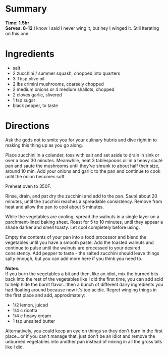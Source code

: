# Summary
**Time: 1.5hr**  
**Serves: 8-12**
I know I said I never wing it, but hey I winged it. Still iterating on this one.

# Ingredients
- salt
- 2 zucchini / summer squash, chopped into quarters
- 3 Tbsp olive oil
- 2 lbs crimini mushrooms, coarsely chopped
- 2 medium onions or 4 medium shallots, chopped
- 2 cloves garlic, slivered
- 1 tsp sugar
- black pepper, to taste

# Directions
Ask the gods not to smite you for your culinary hubris and dive right in to making this thing up as you go along.  

Place zucchini in a colander, toss with salt and set aside to drain in sink or over a bowl 30 minutes. Meanwhile, heat 3 tablespoons oil in a heavy sauté pan and saute the mushrooms until they've shrunk to about half their size, around 10 min. Add your onions and garlic to the pan and continue to cook until the onion becomes soft.

Preheat oven to 350F.

Rinse, drain, and pat dry the zucchini and add to the pan. Sauté about 20 minutes, until the zucchini reaches a spreadable consistency. Remove from heat and allow the pan to cool about 5 minutes.

While the vegetables are cooling, spread the walnuts in a single layer on a parchment-lined baking sheet. Roast for 5 to 10 minutes, until they appear a shade darker and smell toasty. Let cool completely before using.

Empty the contents of your pan into a food processor and blend the vegetables until you have a smooth paste. Add the toasted walnuts and continue to pulse until the walnuts are processed to your desired consistency. Add pepper to taste - the salted zucchini should leave things salty enough, but you can add more here if you think you need to.

**Notes:**  
If you burn the vegetables a bit and then, like an idiot, mix the burned bits back into the rest of the vegetables like I did the first time, you can add acid to help hide the burnt flavor...then a bunch of different dairy ingredients you had floating around because now it's too acidic. Regret winging things in the first place and add, approximately:  
- 1/2 lemon, juiced
- 1/4 c ricotta
- 1/4 c heavy cream
- 1 tsp unsalted butter

Alternatively, you could keep an eye on things so they don't burn in the first place...or if you can't manage that, just don't be an idiot and remove the unburned vegetables into another pan instead of mixing in all the gross bits like I did.
